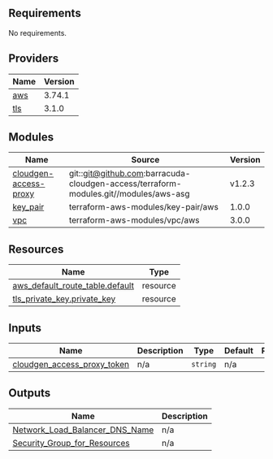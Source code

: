 ## Requirements

No requirements.

## Providers

| Name | Version |
|------|---------|
| <a name="provider_aws"></a> [aws](#provider\_aws) | 3.74.1 |
| <a name="provider_tls"></a> [tls](#provider\_tls) | 3.1.0 |

## Modules

| Name | Source | Version |
|------|--------|---------|
| <a name="module_cloudgen-access-proxy"></a> [cloudgen-access-proxy](#module\_cloudgen-access-proxy) | git::git@github.com:barracuda-cloudgen-access/terraform-modules.git//modules/aws-asg | v1.2.3 |
| <a name="module_key_pair"></a> [key\_pair](#module\_key\_pair) | terraform-aws-modules/key-pair/aws | 1.0.0 |
| <a name="module_vpc"></a> [vpc](#module\_vpc) | terraform-aws-modules/vpc/aws | 3.0.0 |

## Resources

| Name | Type |
|------|------|
| [aws_default_route_table.default](https://registry.terraform.io/providers/hashicorp/aws/latest/docs/resources/default_route_table) | resource |
| [tls_private_key.private_key](https://registry.terraform.io/providers/hashicorp/tls/latest/docs/resources/private_key) | resource |

## Inputs

| Name | Description | Type | Default | Required |
|------|-------------|------|---------|:--------:|
| <a name="input_cloudgen_access_proxy_token"></a> [cloudgen\_access\_proxy\_token](#input\_cloudgen\_access\_proxy\_token) | n/a | `string` | n/a | yes |

## Outputs

| Name | Description |
|------|-------------|
| <a name="output_Network_Load_Balancer_DNS_Name"></a> [Network\_Load\_Balancer\_DNS\_Name](#output\_Network\_Load\_Balancer\_DNS\_Name) | n/a |
| <a name="output_Security_Group_for_Resources"></a> [Security\_Group\_for\_Resources](#output\_Security\_Group\_for\_Resources) | n/a |
